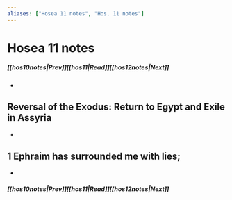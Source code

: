 ```yaml
---
aliases: ["Hosea 11 notes", "Hos. 11 notes"]
---
```

# Hosea 11 notes
##### <span class=arrow-left></span>[[hos10notes|Prev]]<span class=navigation-separator></span>[[hos11|Read]]<span class=navigation-separator></span>[[hos12notes|Next]]<span class=arrow-right></span>
- 
## Reversal of the Exodus: Return to Egypt and Exile in Assyria
- 
## 1 Ephraim has surrounded me with lies;
- 
##### <span class=arrow-left></span>[[hos10notes|Prev]]<span class=navigation-separator></span>[[hos11|Read]]<span class=navigation-separator></span>[[hos12notes|Next]]<span class=arrow-right></span>